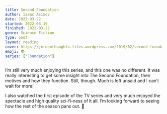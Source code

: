 ```yaml
---
title: Second Foundation
author: Isaac Asimov
date: 2022-03-22
started: 2022-03-19
finished: 2022-03-22
genre: Science Fiction
type: post
layout: reading
cover: https://jeroenthoughts.files.wordpress.com/2019/02/second-foundation.jpg
emoji: 📚
series: ["Foundation"]
---
```


I’m still very much enjoying this series, and this one was no different. It was really interesting to get some insight into The Second Foundation, their motives and how they function. Still, though. Much is left unsaid and I can’t wait for more!

I also watched the first episode of the TV series and very much enjoyed the spectacle and high quality sci-fi-ness of it all. I’m looking forward to seeing how the rest of the season pans out. 🤞
